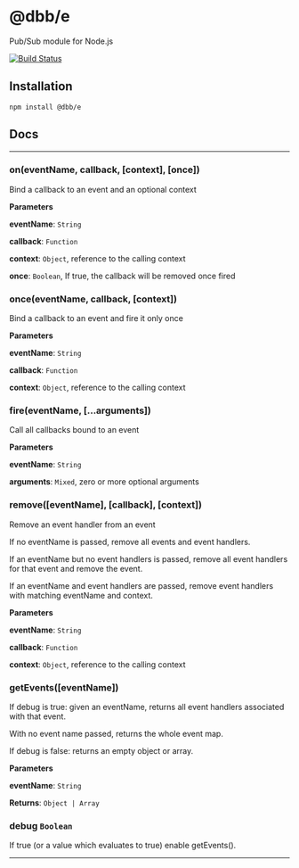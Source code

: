 # @dbb/e
Pub/Sub module for Node.js

[![Build Status](https://travis-ci.org/DungBeetleBASH/e.png)](https://travis-ci.org/DungBeetleBASH/e) 

## Installation

`npm install @dbb/e`

## Docs

* * *

### on(eventName, callback, [context], [once]) 

Bind a callback to an event and an optional context

**Parameters**

**eventName**: `String`

**callback**: `Function`

**context**: `Object`, reference to the calling context

**once**: `Boolean`, If true, the callback will be removed once fired



### once(eventName, callback, [context]) 

Bind a callback to an event and fire it only once

**Parameters**

**eventName**: `String`

**callback**: `Function`

**context**: `Object`, reference to the calling context



### fire(eventName, [...arguments]) 

Call all callbacks bound to an event

**Parameters**

**eventName**: `String`

**arguments**: `Mixed`, zero or more optional arguments



### remove([eventName], [callback], [context]) 

Remove an event handler from an event

If no eventName is passed, remove all events and event handlers.

If an eventName but no event handlers is passed, remove all event handlers for that event and remove the event.

If an eventName and event handlers are passed, remove event handlers with matching eventName and context.

**Parameters**

**eventName**: `String`

**callback**: `Function`

**context**: `Object`, reference to the calling context



### getEvents([eventName]) 

If debug is true: given an eventName, returns all event handlers associated with that event.

With no event name passed, returns the whole event map.

If debug is false: returns an empty object or array.

**Parameters**

**eventName**: `String`

**Returns**: `Object | Array`



### debug `Boolean`

If true (or a value which evaluates to true) enable getEvents().



* * *

